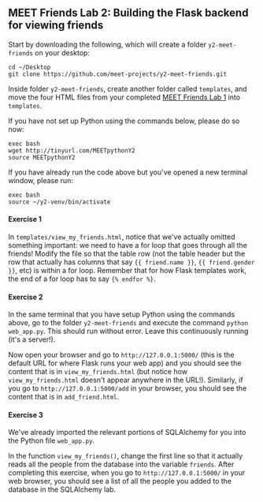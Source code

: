 MEET Friends Lab 2: Building the Flask backend for viewing friends
------------------------------------------------------------------

Start by downloading the following, which will create a folder `y2-meet-friends` on your desktop:

```
cd ~/Desktop
git clone https://github.com/meet-projects/y2-meet-friends.git
```

Inside folder `y2-meet-friends`, create another folder called `templates`, and move the four HTML files from your completed [MEET Friends Lab 1](https://github.com/meet-projects/y2-meet-friends-templates) into `templates`.

If you have not set up Python using the commands below, please do so now:

```
exec bash
wget http://tinyurl.com/MEETpythonY2
source MEETpythonY2
```

If you have already run the code above but you've opened a new terminal window, please run:

```
exec bash
source ~/y2-venv/bin/activate
```

#### Exercise 1

In `templates/view_my_friends.html`, notice that we've actually omitted something important: we need to have a for loop that goes through all the friends! Modify the file so that the table row (not the table header but the row that actually has columns that say `{{ friend.name }}`, `{{ friend.gender }}`, etc) is within a for loop. Remember that for how Flask templates work, the end of a for loop has to say `{% endfor %}`.

#### Exercise 2

In the same terminal that you have setup Python using the commands above, go to the folder `y2-meet-friends` and execute the command `python web_app.py`. This should run without error. Leave this continuously running (it's a server!).

Now open your browser and go to `http://127.0.0.1:5000/` (this is the default URL for where Flask runs your web app) and you should see the content that is in `view_my_friends.html` (but notice how `view_my_friends.html` doesn't appear anywhere in the URL!). Similarly, if you go to `http://127.0.0.1:5000/add` in your browser, you should see the content that is in `add_friend.html`.

#### Exercise 3

We've already imported the relevant portions of SQLAlchemy for you into the Python file `web_app.py`.

In the function `view_my_friends()`, change the first line so that it actually reads all the people from the database into the variable `friends`. After completing this exercise, when you go to `http://127.0.0.1:5000/` in your web browser, you should see a list of all the people you added to the database in the SQLAlchemy lab.
